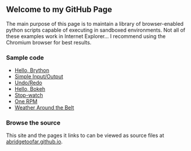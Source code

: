 ## Welcome to my GitHub Page

The main purpose of this page is to maintain a library of browser-enabled python scripts capable of executing in sandboxed environments. Not all of these examples work in Internet Explorer... I recommend using the Chromium browser for best results.

### Sample code

- [Hello, Brython](hello_world\brython.html)
- [Simple Input/Output](inout\brython.html)
- [Undo/Redo](remember\brython.html)
- [Hello, Bokeh](hello_bokeh\brython.html)
- [Stop-watch](interval\brython.html)
- [One RPM](onerpm\brython.html)
- [Weather Around the Belt](jsonp\brython.html?password=b6907d289e10d714a6e88b30761fae22)

### Browse the source

This site and the pages it links to can be viewed as source files at [abridgetoofar.github.io](https://github.com/ABridgeTooFar/abridgetoofar.github.io). 

